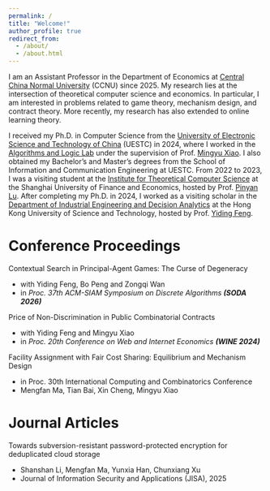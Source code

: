 ```yaml
---
permalink: /
title: "Welcome!"
author_profile: true
redirect_from: 
  - /about/
  - /about.html
---
```

I am an Assistant Professor in the Department of Economics at [Central China Normal University](https://english.ccnu.edu.cn/) (CCNU) since 2025. My research lies at the intersection of theoretical computer science and economics. In particular, I am interested in problems related to game theory, mechanism design, and contract theory. More recently, my research has also extended to online learning theory.

I received my Ph.D. in Computer Science from the [University of Electronic Science and Technology of China](https://www.uestc.edu.cn/) (UESTC) in 2024, where I worked in the [Algorithms and Logic Lab](https://tcsuestc.com/) under the supervision of Prof. [Mingyu Xiao](https://sites.google.com/site/myxiao/). I also obtained my Bachelor’s and Master’s degrees from the School of Information and Communication Engineering at UESTC. From 2022 to 2023, I was a visiting student at the [Institute for Theoretical Computer Science](https://itcs.sufe.edu.cn/) at the Shanghai University of Finance and Economics, hosted by Prof. [Pinyan Lu](http://pinyanlu.com/). After completing my Ph.D. in 2024, I worked as a visiting scholar in the [Department of Industrial Engineering and Decision Analytics](https://ieda.ust.hk/eng/index.php) at the Hong Kong University of Science and Technology, hosted by Prof. [Yiding Feng](https://www.ydfeng.us/).

# Conference Proceedings

Contextual Search in Principal-Agent Games: The Curse of Degeneracy
- with Yiding Feng, Bo Peng and Zongqi Wan
- in *Proc. 37th ACM-SIAM Symposium on Discrete Algorithms **(SODA 2026)***

Price of Non-Discrimination in Public Combinatorial Contracts
- with Yiding Feng and Mingyu Xiao
- in *Proc. 20th Conference on Web and Internet Economics **(WINE 2024)***

Facility Assignment with Fair Cost Sharing: Equilibrium and Mechanism Design
- in Proc. 30th International Computing and Combinatorics Conference 
- Mengfan Ma, Tian Bai, Xin Cheng, Mingyu Xiao



# Journal Articles

Towards subversion-resistant password-protected encryption for deduplicated cloud storage

- Shanshan Li, Mengfan Ma, Yunxia Han, Chunxiang Xu
- Journal of Information Security and Applications (JISA), 2025



